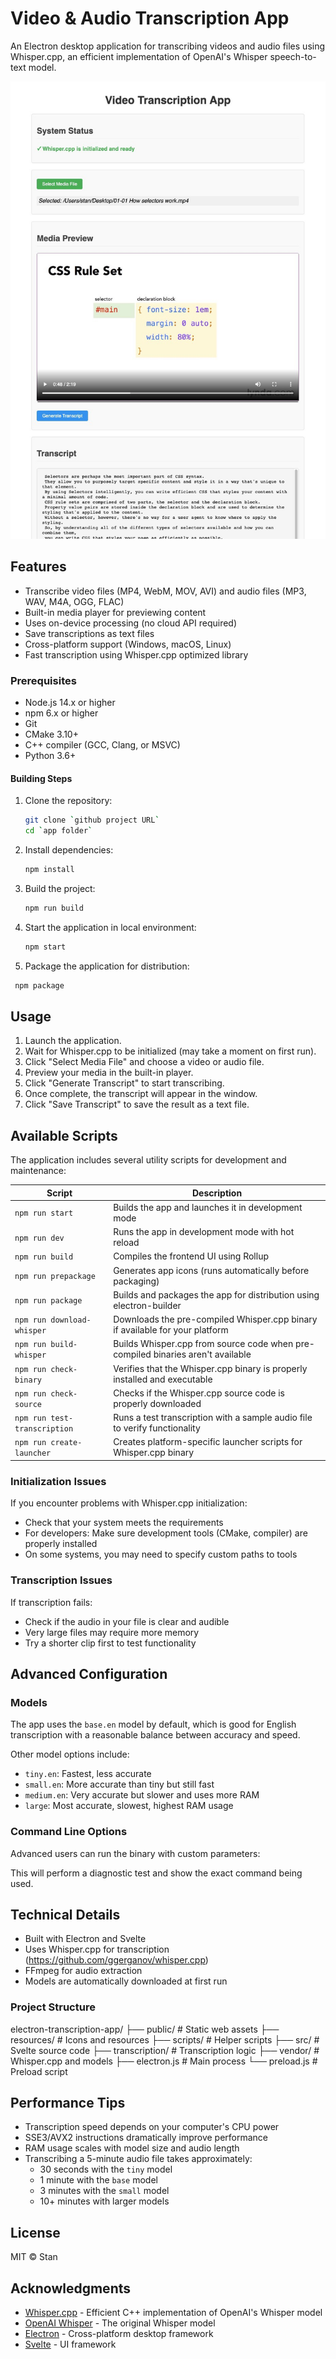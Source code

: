 # Video & Audio Transcription App

An Electron desktop application for transcribing videos and audio files using Whisper.cpp, an efficient implementation of OpenAI's Whisper speech-to-text model.

![App Screenshot](resources/screenshot.jpg)

## Features

- Transcribe video files (MP4, WebM, MOV, AVI) and audio files (MP3, WAV, M4A, OGG, FLAC)
- Built-in media player for previewing content
- Uses on-device processing (no cloud API required)
- Save transcriptions as text files
- Cross-platform support (Windows, macOS, Linux)
- Fast transcription using Whisper.cpp optimized library


### Prerequisites

- Node.js 14.x or higher
- npm 6.x or higher
- Git
- CMake 3.10+
- C++ compiler (GCC, Clang, or MSVC)
- Python 3.6+

#### Building Steps

1. Clone the repository:

   ```sh
   git clone `github project URL`
   cd `app folder`
   ```

2. Install dependencies:

   ```sh
   npm install
   ```

3. Build the project:

   ```sh
   npm run build
   ```

4. Start the application in local environment:

   ```sh
   npm start
   ```

5. Package the application for distribution:

```sh
 npm package
```

## Usage

1. Launch the application.
2. Wait for Whisper.cpp to be initialized (may take a moment on first run).
3. Click "Select Media File" and choose a video or audio file.
4. Preview your media in the built-in player.
5. Click "Generate Transcript" to start transcribing.
6. Once complete, the transcript will appear in the window.
7. Click "Save Transcript" to save the result as a text file.

## Available Scripts

The application includes several utility scripts for development and maintenance:

| Script                       | Description                                                                     |
| ---------------------------- | ------------------------------------------------------------------------------- |
| `npm run start`              | Builds the app and launches it in development mode                              |
| `npm run dev`                | Runs the app in development mode with hot reload                                |
| `npm run build`              | Compiles the frontend UI using Rollup                                           |
| `npm run prepackage`         | Generates app icons (runs automatically before packaging)                       |
| `npm run package`            | Builds and packages the app for distribution using electron-builder             |
| `npm run download-whisper`   | Downloads the pre-compiled Whisper.cpp binary if available for your platform    |
| `npm run build-whisper`      | Builds Whisper.cpp from source code when pre-compiled binaries aren't available |
| `npm run check-binary`       | Verifies that the Whisper.cpp binary is properly installed and executable       |
| `npm run check-source`       | Checks if the Whisper.cpp source code is properly downloaded                    |
| `npm run test-transcription` | Runs a test transcription with a sample audio file to verify functionality      |
| `npm run create-launcher`    | Creates platform-specific launcher scripts for Whisper.cpp binary               |

### Initialization Issues

If you encounter problems with Whisper.cpp initialization:

- Check that your system meets the requirements
- For developers: Make sure development tools (CMake, compiler) are properly installed
- On some systems, you may need to specify custom paths to tools

### Transcription Issues

If transcription fails:

- Check if the audio in your file is clear and audible
- Very large files may require more memory
- Try a shorter clip first to test functionality

## Advanced Configuration

### Models

The app uses the `base.en` model by default, which is good for English transcription with a reasonable balance between accuracy and speed.

Other model options include:

- `tiny.en`: Fastest, less accurate
- `small.en`: More accurate than tiny but still fast
- `medium.en`: Very accurate but slower and uses more RAM
- `large`: Most accurate, slowest, highest RAM usage

### Command Line Options

Advanced users can run the binary with custom parameters:

This will perform a diagnostic test and show the exact command being used.

## Technical Details

- Built with Electron and Svelte
- Uses Whisper.cpp for transcription (<https://github.com/ggerganov/whisper.cpp>)
- FFmpeg for audio extraction
- Models are automatically downloaded at first run

### Project Structure

electron-transcription-app/
├── public/ # Static web assets
├── resources/ # Icons and resources
├── scripts/ # Helper scripts
├── src/ # Svelte source code
├── transcription/ # Transcription logic
├── vendor/ # Whisper.cpp and models
├── electron.js # Main process
└── preload.js # Preload script

## Performance Tips

- Transcription speed depends on your computer's CPU power
- SSE3/AVX2 instructions dramatically improve performance
- RAM usage scales with model size and audio length
- Transcribing a 5-minute audio file takes approximately:
  - 30 seconds with the `tiny` model
  - 1 minute with the `base` model
  - 3 minutes with the `small` model
  - 10+ minutes with larger models

## License

MIT © Stan

## Acknowledgments

- [Whisper.cpp](https://github.com/ggerganov/whisper.cpp) - Efficient C++ implementation of OpenAI's Whisper model
- [OpenAI Whisper](https://github.com/openai/whisper) - The original Whisper model
- [Electron](https://electronjs.org/) - Cross-platform desktop framework
- [Svelte](https://svelte.dev/) - UI framework
